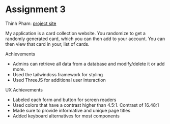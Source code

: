 # Assignment 3

Thinh Pham: [project site](https://glitch.com/~a3-ternt)

My application is a card collection website. You randomize to get a randomly generated card, 
which you can then add to your account. You can then view that card in your, list of cards.

Achievements
- Admins can retrieve all data from a database and modify/delete it or add more. 
- Used the tailwindcss framework for styling
- Used ThreeJS for additional user interaction

UX Achievements
- Labeled each form and button for screen readers
- Used colors that have a contrast higher than 4.5:1. Contrast of 16.48:1
- Made sure to provide informative and unique page titles
- Added keyboard alternatives for most components

